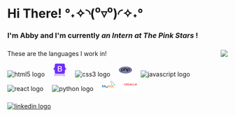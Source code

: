 <!--
**codesaurusrex-2001/codesaurusrex-2001** is a ✨ _special_ ✨ repository because its `README.md` (this file) appears on your GitHub profile.
-->

# Hi There! °˖✧◝(⁰▿⁰)◜✧˖° 
### I'm Abby and I'm currently *an Intern at The Pink Stars* !

###

<img align="right" height="150" src="https://i.giphy.com/media/v1.Y2lkPTc5MGI3NjExNjBmeHB3ajVzMWlyOGZkaXcwd2F2Y2Z5NjdlaWVtd2wwajV3ZDU1ciZlcD12MV9pbnRlcm5hbF9naWZfYnlfaWQmY3Q9Zw/L9EUxgj4PCwU6pZXsS/giphy.gif"  />

###
These are the languages I work in!
<div align="left">
  <img src="https://cdn.jsdelivr.net/gh/devicons/devicon/icons/html5/html5-original.svg" height="30" alt="html5 logo"  />
  <img width="12" />
   <img src="https://raw.githubusercontent.com/devicons/devicon/master/icons/bootstrap/bootstrap-plain-wordmark.svg" height="30" alt="bootstrap logo"  />
  <img width="12" />
  <img src="https://cdn.jsdelivr.net/gh/devicons/devicon/icons/css3/css3-original.svg" height="30" alt="css3 logo"  />
  <img width="12" />
  <img src="https://raw.githubusercontent.com/devicons/devicon/master/icons/php/php-original.svg" height="30" alt="php logo"  />
  <img width="12" />
  <img src="https://cdn.jsdelivr.net/gh/devicons/devicon/icons/javascript/javascript-original.svg" height="30" alt="javascript logo"  />
  <img width="12" />
  <img src="https://cdn.jsdelivr.net/gh/devicons/devicon/icons/react/react-original.svg" height="30" alt="react logo"  />
  <img width="12" />
  <img src="https://cdn.jsdelivr.net/gh/devicons/devicon/icons/python/python-original.svg" height="30" alt="python logo"  />
  <img width="12" />
  <img src="https://raw.githubusercontent.com/devicons/devicon/master/icons/mysql/mysql-original-wordmark.svg" height="30" alt="mysql logo"  />
  <img width="12" />
  <img src="https://raw.githubusercontent.com/devicons/devicon/master/icons/oracle/oracle-original.svg" height="30" alt="oracle logo"  />
  <img width="12" />
<!--   <img src="https://www.vectorlogo.zone/logos/sqlite/sqlite-icon.svg" height="30" alt="sqlite logo"  />
  <img width="12" /> -->
</div>

###

<div align="left">
  <a href="https://www.linkedin.com/in/abigail-rambarran-287181276/"><img src="https://img.shields.io/static/v1?message=LinkedIn&logo=linkedin&label=&color=0077B5&logoColor=white&labelColor=&style=for-the-badge" height="35" alt="linkedin logo" /></a>
</div>
